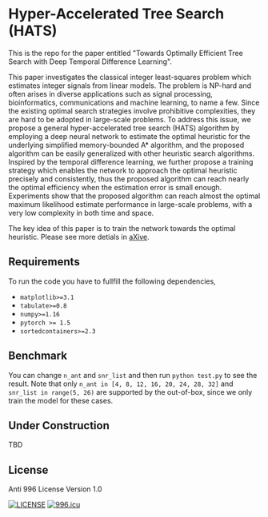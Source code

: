 # Hyper-Accelerated Tree Search (HATS)
This is the repo for the paper entitled 
"Towards Optimally Efficient Tree Search with Deep Temporal Difference Learning".

This paper investigates the classical integer least-squares problem which estimates integer signals from linear models. The problem is NP-hard and often arises in diverse applications such as signal processing, bioinformatics, communications and machine learning, to name a few. Since the existing optimal search strategies involve prohibitive complexities, they are hard to be adopted in large-scale problems. To address this issue, we propose a general hyper-accelerated tree search (HATS) algorithm by employing a deep neural network to estimate the optimal heuristic for the underlying simplified memory-bounded A* algorithm, and the proposed algorithm can be easily generalized with other heuristic search algorithms. Inspired by the temporal difference learning, we further propose a training strategy which enables the network to approach the optimal heuristic precisely and consistently, thus the proposed algorithm can reach nearly the optimal efficiency when the estimation error is small enough. Experiments show that the proposed algorithm can reach almost the optimal maximum likelihood estimate performance in large-scale problems, with a very low complexity in both time and space. 

The key idea of this paper is to train the network towards the optimal heuristic. Please see more detials in [aXive](https://arxiv.org/abs/2101.02420).

## Requirements
To run the code you have to fullfill the following dependencies,
* `matplotlib>=3.1`
* `tabulate>=0.8`
* `numpy>=1.16`
* `pytorch >= 1.5`
* `sortedcontainers>=2.3`

## Benchmark
You can change `n_ant` and `snr_list` and then run `python test.py` to see the result. 
Note that only `n_ant in [4, 8, 12, 16, 20, 24, 28, 32]` and `snr_list in range(5, 26)` are supported by the out-of-box, since we only train the model for these cases.


## Under Construction
TBD

## License
Anti 996 License Version 1.0

[![LICENSE](https://img.shields.io/badge/license-Anti%20996-blue.svg)](https://github.com/996icu/996.ICU/blob/master/LICENSE)
<a href="https://996.icu"><img src="https://img.shields.io/badge/link-996.icu-red.svg" alt="996.icu"></a>
